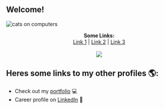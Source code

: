 ## Welcome!

![cats on computers](https://media.giphy.com/media/4a5b4AH9TG7zEgsEEe/giphy-downsized.gif)

<p align="center">
  <b>Some Links:</b><br>
  <a href="#">Link 1</a> |
  <a href="#">Link 2</a> |
  <a href="#">Link 3</a>
  <br><br>
  <img src="http://s.4cdn.org/image/title/105.gif">
</p>

## Heres some links to my other profiles 🌎:
- Check out my [portfolio](http://tedpeters.herokuapp.com/) 💻
- Career profile on [LinkedIn](https://www.linkedin.com/in/tedpeters/) 💼
